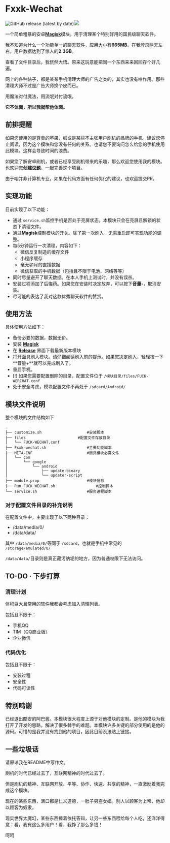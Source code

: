 # Fxxk-Wechat

![GitHub release (latest by date)](https://img.shields.io/github/v/release/yblpoi/Fxxk-Wechat)![](https://img.shields.io/github/downloads/yblpoi/Fxxk-Wechat/latest/total)

一个简单粗暴的安卓[**Magisk**](https://github.com/topjohnwu/Magisk)模块。用于清理某个特别好用的国民级聊天软件。

我不知道为什么一个功能单一的聊天软件，应用大小有**665MB**。在我登录两天左右，用户数据达到了惊人的**2.3GB**。

查看了文件目录后，我恍然大悟。原来这玩意能把同一个东西来来回回存个好几遍。

网上的各种帖子，都是某某手机清理大师的广告之类的，其实也没有啥作用。那些清理大师不过是广告大师换个皮而已。

用魔法对付魔法，用流氓对付流氓。

**它不体面，所以我就帮他体面。**

## 前排提醒

如果您使用的是尊贵的苹果，抑或是某些不主张用户刷机的品牌的手机。建议您停止阅读，因为这个模块和您没有任何的关系。也请您不要询问怎么给您的手机使用此模块。这样会导致时间的浪费。

如果您了解安卓刷机，或者已经享受刷机带来的乐趣，那么欢迎您使用我的模块。也欢迎您[**创建议题**](https://github.com/yblpoi/Fxxk-Wechat/issues)，一起完善这个项目。

由于咱并非计算机专业，如果在代码方面有任何优化的建议，也欢迎提交PR。

## 实现功能

目前实现了以下功能：

- 通过 `service.sh`监控手机是否处于亮屏状态。本模块只会在亮屏且解锁的状态下清理文件。
- 通过**Magisk**控制模块的开关。除了第一次刷入，无需重启即可实现功能的调整。
- 每5分钟运行一次清理，内容如下：
  - 微信反复制造的缓存文件
  - 小程序缓存
  - 毫无卯月的直播数据
  - 微信获取的手机数据（包括且不限于电池、网络等等）
- 同时尽量避开了聊天数据。在本人手机上测试时，并没有误杀。
- 安装过程添加了后悔药。如果您在安装时决定放弃，可以按下**音量-**，取消安装。
- 尽可能的表达了我对这款优秀聊天软件的赞赏。

## 使用方法

具体使用方法如下：

- 备份必要的数据，数据无价。
- 安装 [**Magisk**](https://github.com/topjohnwu/Magisk)
- 在 [**Release**](https://github.com/yblpoi/Fxxk-Wechat/releases) 界面下载最新版本模块
- 打开面具刷入模块。请仔细阅读刷入前的提示。如果您决定刷入，轻轻按一下**音量+**就可以完成刷入了。
- 重启手机。
- [!] 如果您需要配置删除的目录，配置文件位于 `/模块目录/files/FUCK-WERCHAT.conf`
- 处于安全考虑，模块配置文件不再处于 `/sdcard/Android/ `

## 模块文件说明

整个模块的文件结构如下

```
.
├── customize.sh 					#安装脚本
├── files						#配置文件存放目录
│   └── FUCK-WECHAT.conf
├── Fxxk-wechat.sh					#主要功能脚本
├── META-INF						#面具模块必需文件
│   └── com
│       └── google
│           └── android
│               ├── update-binary
│               └── updater-script
├── module.prop						#模块信息
├── Run_FUCK_WECHAT.sh					#控制脚本
└── service.sh						#服务进程脚本
```

### 对于配置文件目录的补充说明

在配置文件中，主要出现了以下两种目录：

- /data/media/0/
- /data/data/

其中 `/data/media/0/`等同于 `/sdcard`，也就是手机中常见的 `/storage/emulated/0/`

`/data/data/`目录则是真正藏污纳垢的地方，因为普通权限下无法访问。

## TO-DO · 下步打算

### 清理计划

体积巨大且常用的软件我都会考虑加入清理列表。

包括且不限于：

- 手机QQ
- TIM（QQ商业版）
- 企业微信

### 代码优化

包括且不限于：

- 安装过程
- 安全性
- 代码可读性

## 特别鸣谢

已经退出酷安的阿巴酱。本模块很大程度上源于对他模块的定制。是他的模块为我打开了开发的思路，解决了很多棘手的难题。本模块许多关键的部分使用的是他的源码。可惜的是我并没有找到他的项目，因此目前没法贴上链接。

## 一些垃圾话

请原谅我在README中写作文。

刷机的时代已经过去了，互联网精神的时代过去了。

但是刷机的精神、互联网开放、平等、协作、快速、共享的精神，一直激励着我完成这个模块。

现在的某些东西，满口都是仁义道德，一肚子男盗女娼。别人以顾客为上帝，他却以顾客为奴隶。

现实世界太魔幻，某些东西捧着依托答辩，让另一些东西喂给每个人吃，还洋洋得意：看，我有这么多用户！看，我挣了那么多钱！

呵呵
